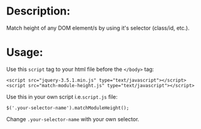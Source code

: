 # Description:

Match height of any DOM element/s by using it's selector (class/id, etc.).

# Usage:

Use this `script` tag to your html file before the `</body>` tag:
```
<script src="jquery-3.5.1.min.js" type="text/javascript"></script>
<script src="match-module-height.js" type="text/javascript"></script>
```

Use this in your own script i.e.`script.js` file:
```
$('.your-selector-name').matchModuleHeight();
```

Change `.your-selector-name` with your own selector.
